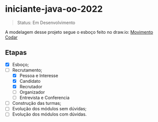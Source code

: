 # iniciante-java-oo-2022

> Status: Em Desenvolvimento

A modelagem desse projeto segue o esboço feito no draw.io:
[Movimento Codar](https://drive.google.com/file/d/1JTykce0otRLihWIxCL6onYFPwS3FzOl_/view?usp=sharing)

## Etapas
- [x] Esboço;
- [ ] Recrutamento;
    - [x] Pessoa e Interesse
    - [x] Candidato
    - [x] Recrutador
    - [ ] Organizador
    - [ ] Entrevista e Conferencia
- [ ] Construção das turmas;
- [ ] Evolução dos módulos sem dúvidas;
- [ ] Evolução dos módulos com dúvidas.
